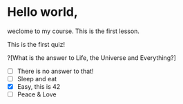 # Hello world,

weclome to my course. This is the first lesson.

This is the first quiz!

?[What is the answer to Life, the Universe and Everything?]
-[ ] There is no answer to that!
-[ ] Sleep and eat
-[x] Easy, this is 42
-[ ] Peace & Love
